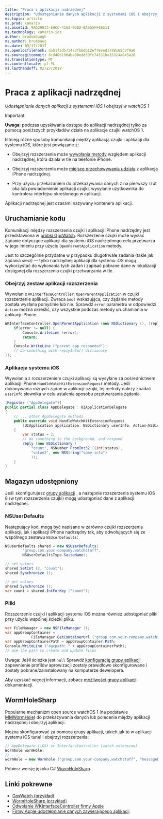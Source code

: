 ```yaml
---
title: "Praca z aplikacji nadrzędnej"
description: "Udostępnianie danych aplikacji z systemami iOS i obejrzyj w watchOS 1"
ms.topic: article
ms.prod: xamarin
ms.assetid: 9AD29833-E9CC-41A3-95D2-8A655FF0B511
ms.technology: xamarin-ios
author: bradumbaugh
ms.author: brumbaug
ms.date: 03/17/2017
ms.openlocfilehash: dab1f5d571473fbbdb12ef78eed3788165c3f0a6
ms.sourcegitcommit: 6cd40d190abe38edd50fc74331be15324a845a28
ms.translationtype: MT
ms.contentlocale: pl-PL
ms.lasthandoff: 02/27/2018
---
```

# <a name="working-with-the-parent-application"></a>Praca z aplikacji nadrzędnej

_Udostępnianie danych aplikacji z systemami iOS i obejrzyj w watchOS 1_

> [!IMPORTANT]
> **Uwaga:** podczas uzyskiwania dostępu do aplikacji nadrzędnej tylko za pomocą poniższych przykładów działa na aplikacje czujki watchOS 1.


Istnieją różne sposoby komunikacji między aplikacją czujki i aplikacji dla systemu iOS, które jest powiązane z:

- Obejrzyj rozszerzenia może [wywołania metody](#code) względem aplikacji nadrzędnej, która działa w tle na telefonie iPhone.

- Obejrzyj rozszerzenia może [miejsce przechowywania udziału](#storage) z aplikacją iPhone nadrzędnej.

- Przy użyciu przekazaniem do przekazywania danych z na pierwszy rzut oka lub powiadomienie aplikacji czujki, wysyłanie użytkownika do kontrolera interfejsu określonego w aplikacji.

Aplikacji nadrzędnej jest czasami nazywany kontenera aplikacji.


<a name="code" />

## <a name="run-code"></a>Uruchamianie kodu

Komunikacji między rozszerzenia czujki i aplikacji iPhone nadrzędny jest przedstawiona w [próbki GpsWatch](https://developer.xamarin.com/samples/GpsWatch).
Rozszerzenie czujki może wysłać żądanie dotyczące aplikacji dla systemu iOS nadrzędnego celu przetwarza w jego imieniu przy użyciu `OpenParentApplication` metody.

Jest to szczególnie przydatne w przypadku długotrwałe zadania (takie jak żądania sieci) — tylko nadrzędnej aplikacji dla systemu iOS mogą wykorzystać do wykonania tych zadań i zapisać pobrane dane w lokalizacji dostępnej dla rozszerzenia czujki przetwarzania w tle.



### <a name="watch-kit-app-extension"></a>Obejrzyj zestaw aplikacji rozszerzenia

Wywołanie `WKInterfaceController.OpenParentApplication` w czujki rozszerzenie aplikacji. Zwraca `bool` wskazująca, czy żądanie metody została wysłana pomyślnie lub nie. Sprawdź `error` parametru w odpowiedzi `Action` można określić, czy wszystkie podczas metody uruchamiania w aplikacji iPhone.

```csharp
WKInterfaceController.OpenParentApplication (new NSDictionary (), (replyInfo, error) => {
    if(error != null) {
        Console.WriteLine (error);
        return;
    }
    Console.WriteLine ("parent app responded");
    // do something with replyInfo[] dictionary
});
```


### <a name="ios-app"></a>Aplikacja systemu iOS

Wywołania z rozszerzeniem czujki aplikacji są wysyłane za pośrednictwem aplikacji iPhone `HandleWatchKitExtensionRequest` metody.
Jeśli dokonywania różnych żądań w aplikacji czujki, tej metody należy zbadać `userInfo` słownika w celu ustalenia sposobu przetwarzania żądania.


```csharp
[Register ("AppDelegate")]
public partial class AppDelegate : UIApplicationDelegate
{
    // ... other AppDelegate methods
    public override void HandleWatchKitExtensionRequest
        (UIApplication application, NSDictionary userInfo, Action<NSDictionary> reply)
    {
        var status = 2;
        // do something in the background, and respond
        reply (new NSDictionary (
            "count", NSNumber.FromInt32 ((int)status),
            "value2", new NSString("some-info")
            ));
    }
}
```


<a name="storage" />

## <a name="shared-storage"></a>Magazyn udostępniony

Jeśli skonfigurujesz [grupy aplikacji](~/ios/watchos/app-fundamentals/app-groups.md) , a następnie rozszerzenia systemu iOS 8 (w tym rozszerzenia czujki) mogą udostępniać dane z aplikacji nadrzędnej.

<a name="nsuserdefaults" />

### <a name="nsuserdefaults"></a>NSUserDefaults

Następujący kod, mogą być napisane w zarówno czujki rozszerzenia aplikacji, jak i aplikacji iPhone nadrzędny tak, aby odwołujących się ze wspólnego zestawu `NSUserDefaults`:

```csharp
NSUserDefaults shared = new NSUserDefaults(
        "group.com.your-company.watchstuff",
        NSUserDefaultsType.SuiteName);

// set values
shared.SetInt (2, "count");
shared.Synchronize ();

// get values
shared.Synchronize ();
var count = shared.IntForKey ("count");
```

<a name="files" />

### <a name="files"></a>Pliki

Rozszerzenie czujki i aplikacji systemu iOS można również udostępniać pliki przy użyciu wspólnej ścieżki pliku.

```csharp
var FileManager = new NSFileManager ();
var appGroupContainer =
            FileManager.GetContainerUrl ("group.com.your-company.watchstuff");
var appGroupContainerPath = appGroupContainer.Path;
Console.WriteLine ("agcpath: " + appGroupContainerPath);
// use the path to create and update files
```

Uwaga: Jeśli ścieżka jest `null` Sprawdź [konfigurację grupy aplikacji](~/ios/watchos/app-fundamentals/app-groups.md) zapewnienie profilów aprowizacji zostały prawidłowo skonfigurowane i zostały pobrane/zainstalowany na komputerze dewelopera.

Aby uzyskać więcej informacji, zobacz [możliwości grupy aplikacji](~/ios/deploy-test/provisioning/capabilities/app-groups-capabilities.md) dokumentacji.

## <a name="wormholesharp"></a>WormHoleSharp

Popularne mechanizm open source watchOS 1 (na podstawie [MMWormHole](https://github.com/mutualmobile/MMWormhole)) do przekazywania danych lub polecenia między aplikacji nadrzędnej i obejrzyj aplikacji.

Można skonfigurować za pomocą grupy aplikacji, takich jak to w aplikacji systemu iOS tunel i obejrzyj rozszerzenia:

```csharp
// AppDelegate (iOS) or InterfaceController (watch extension)
Wormhole wormHole;
// ...
wormHole = new Wormhole ("group.com.your-company.watchstuff", "messageDir");
```

Pobierz wersję języka C# [WormHoleSharp](https://github.com/Clancey/WormHoleSharp).



## <a name="related-links"></a>Linki pokrewne

- [GpsWatch (przykład)](https://developer.xamarin.com/samples/monotouch/WatchKit/WatchKitCatalog/)
- [WormHoleSharp (przykład)](https://github.com/Clancey/WormHoleSharp)
- [Odwołanie WKInterfaceController firmy Apple](https://developer.apple.com/library/prerelease/ios/documentation/WatchKit/Reference/WKInterfaceController_class/index.html#//apple_ref/occ/clm/WKInterfaceController/openParentApplication:reply:)
- [Firmy Apple udostępnianie danych zawierającego aplikacji](https://developer.apple.com/library/ios/documentation/General/Conceptual/ExtensibilityPG/ExtensionScenarios.html)
